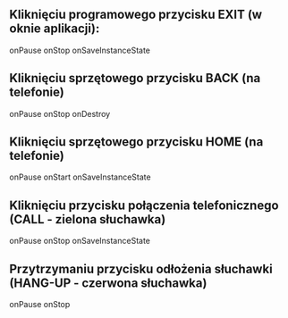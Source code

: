 ## Kliknięciu programowego przycisku EXIT (w oknie aplikacji):
onPause
onStop
onSaveInstanceState

## Kliknięciu sprzętowego przycisku BACK (na telefonie)
onPause
onStop
onDestroy

## Kliknięciu sprzętowego przycisku HOME (na telefonie)
onPause
onStart
onSaveInstanceState

## Kliknięciu przycisku połączenia telefonicznego (CALL - zielona słuchawka)
onPause
onStop
onSaveInstanceState

## Przytrzymaniu przycisku odłożenia słuchawki (HANG-UP -  czerwona słuchawka)
onPause
onStop

